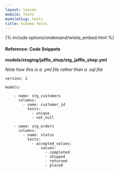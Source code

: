 ```yaml
---
layout: lesson
module: Tests
moduleSlug: tests
title: Schema Tests
---
```


{% include options/ondemand/wistia_embed.html %}

#### Reference: Code Snippets

**models/staging/jaffle_shop/stg_jaffle_shop.yml**

*Note how this is a .yml file rather than a .sql file*

```
version: 2

models:

    - name: stg_customers
      columns: 
        - name: customer_id
          tests:
            - unique
            - not_null

    - name: stg_orders
      columns: 
        - name: status
          tests:
            - accepted_values:
                values:
                  - completed
                  - shipped
                  - returned
                  - placed
```

